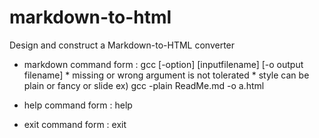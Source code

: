 # markdown-to-html
Design and construct a Markdown-to-HTML converter

* markdown command form : gcc [-option] [inputfilename] [-o output filename] 
        * missing or wrong argument is not tolerated
        * style can be plain or fancy or slide
        ex) gcc -plain ReadMe.md -o a.html

* help command form : help       

* exit command form : exit

